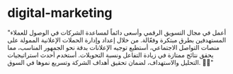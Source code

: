 # digital-marketing
"أعمل في مجال التسويق الرقمي وأسعى دائماً لمساعدة الشركات في الوصول للعملاء المستهدفين بطرق مبتكرة وفعّالة. من خلال إعداد وإدارة الحملات الإعلانية الممولة على منصات التواصل الاجتماعي، أستطيع توجيه الإعلانات بدقة نحو الجمهور المناسب، مما يحقق نتائج ممتازة في زيادة التفاعل ونسبة التحويلات. أستخدم أحدث استراتيجيات التحليل والاستهداف، لضمان تحقيق أهداف الشركة وتسريع نموها في السوق. 💼✨"
